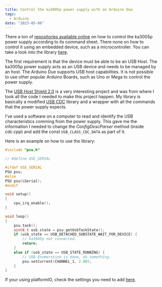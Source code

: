 ```yaml
---
title: Control the ka3005p power supply with an Arduino Due
tags:
  - Arduino
date: "2023-05-06"
---
```


There a ton of [repositories available online](https://github.com/Nicoretti/ka3005p) on how to control the ka3005p power supply according to its command sheet. There none on how to control it using an embedded device, such as a microcontroller. You can take a look into the library [here](https://github.com/nguterresn/due-ka3005p/tree/master).

The first requirement is that the device must be able to be an USB Host. The ka3005p power supply acts as an USB device and needs to be managed by an host.
The Arduino Due supports USB host capabilities. It is not possible to use other popular Arduino Boards, such as Uno or Mega to control the power supply.

The [USB Host Shield 2.0](https://github.com/felis/USB_Host_Shield_2.0) is a very interesting project and was from where I took all the code I needed to make this project happen. My library is basically a modified [USB CDC](https://en.wikipedia.org/wiki/USB_communications_device_class) library and a wrapper with all the commands that the power supply expects.

I've used a software on a computer to read and identify the USB characteristics comming from the power supply. This gave me the information I needed to change the _ConfigDescParser_ method (inside _cdc.cpp_) and add the const `USB_CLASS_CDC_DATA` as part of it.

Here is an example on how to use the library:

```c
#include "psu.h"

// #define USE_SERIAL

#ifdef USE_SERIAL
PSU psu;
#else
PSU psu(&Serial);
#endif

void setup()
{
	cpu_irq_enable();
}

void loop()
{
	psu.task();
	uint8_t usb_state = psu.getUsbTaskState();
	if (usb_state == USB_DETACHED_SUBSTATE_WAIT_FOR_DEVICE) {
		// ka3005p not connected.
		return;
	}
	else if (usb_state == USB_STATE_RUNNING) {
		// USB Enumeration is done, do something.
		psu.setCurrent(CHANNEL_1, 2.00);
	}
}
```

If your using platformIO, check the settings you need to add [here](https://github.com/nguterresn/due-ka3005p/blob/master/platformio.ini).
